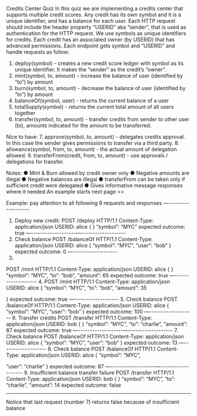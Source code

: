 Credits Center Quiz
In this quiz we are implementing a credits center that supports multiple credit scores. Any credit has its own symbol and it is a unique identifier, and has a balance for each user.
Each HTTP request should include the header property “USERID” aka “sender”, that is used as authentication for the HTTP request.
We use symbols as unique identifiers for credits. Each credit has an associated owner (by USERID) that has advanced permissions. Each endpoint gets symbol and “USERID” and
handle
requests as follow:
1. deploy(symbol) - creates a new credit score ledger with symbol as its unique identifier. It makes the “sender” as the credit’s “owner”.
2. mint(symbol, to, amount) - increase the balance of user (identified by “to”) by amount
3. burn(symbol, to, amount) - decrease the balance of user (identified by “to”) by amount
4. balanceOf(symbol, user) - returns the current balance of a user
5. totalSupply(symbol) - returns the current total amount of all users together
6. transfer(symbol, to, amount) - transfer credits from sender to other user (to), amounts indicated for the amount to be transferred.

Nice to have:
7. approve(symbol, to, amount) - delegates credits approval. In this case the sender gives
permissions to transfer via a third party.
8. allowance(symbol, from, to, amount) - the actual amount of delegation allowed.
9. transferFrom(credit, from, to, amount) - use approvals / delegations for transfer.

Notes:
● Mint & Burn allowed by credit owner only
● Negative amounts are illegal
● Negative balances are illegal
● transferFrom can be taken only if sufficient credit were delegated
● Gives informative message responses where it needed
An example starts next page >>
         
 Example: pay attention to all following 9 requests and responses —-------------------
1. Deploy new credit:
POST /deploy HTTP/1.1 Content-Type: application/json USERID: alice
{ }
“symbol”: “MYC”
expected outcome: true —-------------------—-------------------
2. Check balance
POST /balanceOf HTTP/1.1 Content-Type: application/json USERID: alice
{
“symbol”: “MYC”,
“user”: “bob” }
expected outcome: 0 —-------------------
3.
POST /mint HTTP/1.1 Content-Type: application/json USERID: alice
{
}
“symbol”: “MYC”, “to”: “bob”, “amount”: 65
expected outcome: true —-------------------
4.
POST /mint HTTP/1.1 Content-Type: application/json USERID: alice
{
“symbol”: “MYC”, “to”: “bob”, “amount”: 35

 }
expected outcome: true —-------------------
5. Check balance
POST /balanceOf HTTP/1.1 Content-Type: application/json USERID: alice
{
“symbol”: “MYC”,
“user”: “bob” }
expected outcome: 100 —-------------------
6. Transfer credits
POST /transfer HTTP/1.1 Content-Type: application/json USERID: bob
{
}
“symbol”: “MYC”, “to”: “charlie”, “amount”: 87
expected outcome: true —-------------------—------------------- 7. Check balance
POST /balanceOf HTTP/1.1 Content-Type: application/json USERID: alice
{
“symbol”: “MYC”,
“user”: “bob” }
expected outcome: 13 —-------------------
8. Check balance
POST /balanceOf HTTP/1.1 Content-Type: application/json USERID: alice
{
“symbol”: “MYC”,

 “user”: “charlie”
}
expected outcome: 87
—-------------------—-------------------
9. Insufficient balance transfer failure POST /transfer HTTP/1.1 Content-Type: application/json USERID: bob
{
}
“symbol”: “MYC”, “to”: “charlie”, “amount”: 14
expected outcome: false
______________________
Notice that last request (number 7) returns false because of insufficient balance